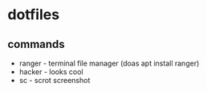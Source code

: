 # dotfiles

## commands
- ranger - terminal file manager (doas apt install ranger)
- hacker - looks cool
- sc - scrot screenshot
